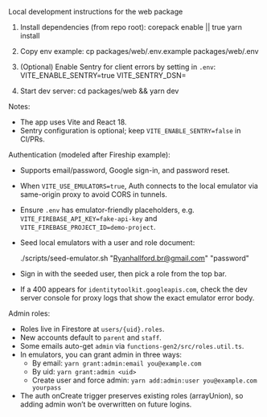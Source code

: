 Local development instructions for the web package

1. Install dependencies (from repo root):
   corepack enable || true
   yarn install

2. Copy env example:
   cp packages/web/.env.example packages/web/.env

3. (Optional) Enable Sentry for client errors by setting in `.env`:
   VITE_ENABLE_SENTRY=true
   VITE_SENTRY_DSN=<your-public-dsn>

4. Start dev server:
   cd packages/web && yarn dev

Notes:

- The app uses Vite and React 18.
- Sentry configuration is optional; keep `VITE_ENABLE_SENTRY=false` in CI/PRs.

Authentication (modeled after Fireship example):

- Supports email/password, Google sign-in, and password reset.
- When `VITE_USE_EMULATORS=true`, Auth connects to the local emulator via same-origin proxy to avoid CORS in tunnels.
- Ensure `.env` has emulator-friendly placeholders, e.g. `VITE_FIREBASE_API_KEY=fake-api-key` and `VITE_FIREBASE_PROJECT_ID=demo-project`.
- Seed local emulators with a user and role document:

  ./scripts/seed-emulator.sh "Ryanhallford.br@gmail.com" "password"

- Sign in with the seeded user, then pick a role from the top bar.
- If a 400 appears for `identitytoolkit.googleapis.com`, check the dev server console for proxy logs that show the exact emulator error body.

Admin roles:

- Roles live in Firestore at `users/{uid}.roles`.
- New accounts default to `parent` and `staff`.
- Some emails auto-get `admin` via `functions-gen2/src/roles.util.ts`.
- In emulators, you can grant admin in three ways:
  - By email: `yarn grant:admin:email you@example.com`
  - By uid: `yarn grant:admin <uid>`
  - Create user and force admin: `yarn add:admin:user you@example.com yourpass`
- The auth onCreate trigger preserves existing roles (arrayUnion), so adding admin won’t be overwritten on future logins.
